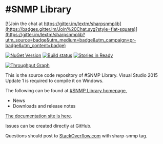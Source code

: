 #SNMP Library
=============
[![Join the chat at https://gitter.im/lextm/sharpsnmplib](https://badges.gitter.im/Join%20Chat.svg?style=flat-square)](https://gitter.im/lextm/sharpsnmplib?utm_source=badge&utm_medium=badge&utm_campaign=pr-badge&utm_content=badge)

[![NuGet Version](https://img.shields.io/nuget/v/Lextm.SharpSnmpLib.svg?style=flat-square)](https://www.nuget.org/packages/Lextm.SharpSnmpLib/)
[![Build status](https://img.shields.io/appveyor/ci/lextm/sharpsnmplib/master.svg?label=apvejor&style=flat-square)](https://ci.appveyor.com/project/lextm/sharpsnmplib)
[![Stories in Ready](https://badge.waffle.io/lextm/sharpsnmplib.svg?label=ready&title=Ready&style=flat-square)](http://waffle.io/lextm/sharpsnmplib) 

[![Throughput Graph](https://graphs.waffle.io/lextm/sharpsnmplib/throughput.svg?style=flat-square)](https://waffle.io/lextm/sharpsnmplib/metrics/throughput) 


This is the source code repository of #SNMP Library. Visual Studio 2015 Update 1 is required to compile it on Windows.

The following can be found at [#SNMP Library homepage](https://sharpsnmplib.codeplex.com),

* News
* Downloads and release notes

[The documentation site is here](http://docs.sharpsnmp.com).

Issues can be created directly at GitHub.

Questions should post to [StackOverflow.com](http://stackoverflow.com) with sharp-snmp tag. 
